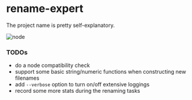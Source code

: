 # rename-expert

The project name is pretty self-explanatory.

![node](https://img.shields.io/badge/node-%3E%3D8.5.0-brightgreen.svg)

### TODOs

- do a node compatibility check
- support some basic string/numeric functions when constructing new filenames
- add `--verbose` option to turn on/off extensive loggings
- record some more stats during the renaming tasks